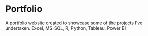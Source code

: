 # Portfolio
A portfolio website created to showcase some of the projects I've undertaken.
Excel, MS-SQL, R, Python, Tableau, Power BI
